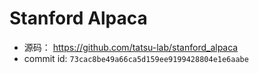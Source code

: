 
# Stanford Alpaca
- 源码： https://github.com/tatsu-lab/stanford_alpaca
- commit id: `73cac8be49a66ca5d159ee9199428804e1e6aabe`


